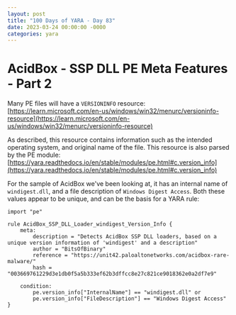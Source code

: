 ```yaml
---
layout: post
title: "100 Days of YARA - Day 83"
date: 2023-03-24 00:00:00 -0000
categories: yara
---
```


# AcidBox - SSP DLL PE Meta Features - Part 2
Many PE files will have a `VERSIONINFO` resource: [https://learn.microsoft.com/en-us/windows/win32/menurc/versioninfo-resource](https://learn.microsoft.com/en-us/windows/win32/menurc/versioninfo-resource)

As described, this resource contains information such as the intended operating system, and original name of the file. This resource is also parsed by the PE module: [https://yara.readthedocs.io/en/stable/modules/pe.html#c.version_info](https://yara.readthedocs.io/en/stable/modules/pe.html#c.version_info)

For the sample of AcidBox we've been looking at, it has an internal name of `windigest.dll`, and a file description of `Windows Digest Access`. Both these values appear to be unique, and can be the basis for a YARA rule:
```
import "pe"

rule AcidBox_SSP_DLL_Loader_windigest_Version_Info {
    meta:
        description = "Detects AcidBox SSP DLL loaders, based on a unique version information of 'windigest' and a description"
        author = "BitsOfBinary"
        reference = "https://unit42.paloaltonetworks.com/acidbox-rare-malware/"
        hash = "003669761229d3e1db0f5a5b333ef62b3dffcc8e27c821ce9018362e0a2df7e9"
        
    condition:
        pe.version_info["InternalName"] == "windigest.dll" or
        pe.version_info["FileDescription"] == "Windows Digest Access"
}
```